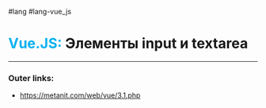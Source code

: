#lang #lang-vue_js
# <font color="#00b0f0">Vue.JS:</font> Элементы input и textarea
---
### Outer links:
- https://metanit.com/web/vue/3.1.php